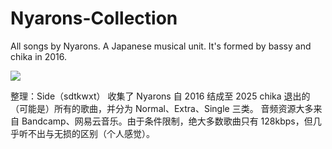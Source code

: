# Nyarons-Collection
All songs by Nyarons. A Japanese musical unit. It's formed by bassy and chika in 2016.

[![](https://x.com/bassy_chika/header_photo)](https://pbs.twimg.com/profile_banners/783723166799540224/1589170801/1500x500)

整理：Side（sdtkwxt）
收集了 Nyarons 自 2016 结成至 2025 chika 退出的（可能是）所有的歌曲，并分为 Normal、Extra、Single 三类。
音频资源大多来自 Bandcamp、网易云音乐。由于条件限制，绝大多数歌曲只有 128kbps，但几乎听不出与无损的区别（个人感觉）。
